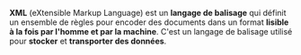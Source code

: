 **XML** (eXtensible Markup Language) est un **langage de balisage** qui définit un ensemble de règles pour encoder des documents dans un format **lisible à la fois par l'homme et par la machine**. C'est un langage de balisage utilisé pour **stocker** et **transporter des données**.




